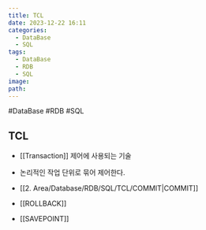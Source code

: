 ```yaml
---
title: TCL
date: 2023-12-22 16:11
categories:
  - DataBase
  - SQL
tags:
  - DataBase
  - RDB
  - SQL
image: 
path:
---
```

#DataBase #RDB #SQL 

## TCL
+ [[Transaction]] 제어에 사용되는 기술
+ 논리적인 작업 단위로 묶어 제어한다.

+ [[2. Area/Database/RDB/SQL/TCL/COMMIT|COMMIT]]
+ [[ROLLBACK]]
+ [[SAVEPOINT]]
